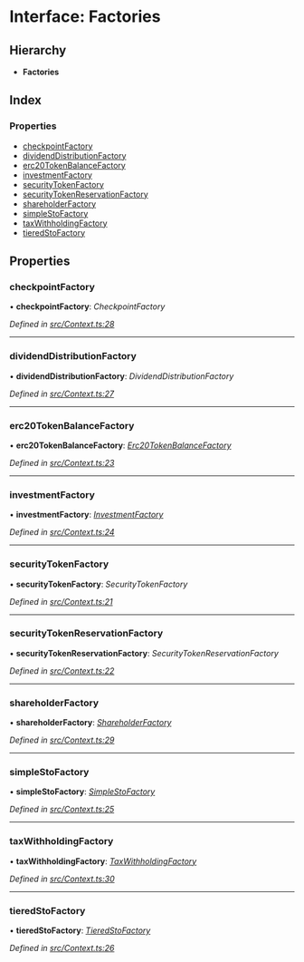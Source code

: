 # Interface: Factories

## Hierarchy

* **Factories**

## Index

### Properties

* [checkpointFactory](_context_.factories.md#checkpointfactory)
* [dividendDistributionFactory](_context_.factories.md#dividenddistributionfactory)
* [erc20TokenBalanceFactory](_context_.factories.md#erc20tokenbalancefactory)
* [investmentFactory](_context_.factories.md#investmentfactory)
* [securityTokenFactory](_context_.factories.md#securitytokenfactory)
* [securityTokenReservationFactory](_context_.factories.md#securitytokenreservationfactory)
* [shareholderFactory](_context_.factories.md#shareholderfactory)
* [simpleStoFactory](_context_.factories.md#simplestofactory)
* [taxWithholdingFactory](_context_.factories.md#taxwithholdingfactory)
* [tieredStoFactory](_context_.factories.md#tieredstofactory)

## Properties

###  checkpointFactory

• **checkpointFactory**: *CheckpointFactory*

*Defined in [src/Context.ts:28](https://github.com/PolymathNetwork/polymath-sdk/blob/fb8c7c9/src/Context.ts#L28)*

___

###  dividendDistributionFactory

• **dividendDistributionFactory**: *DividendDistributionFactory*

*Defined in [src/Context.ts:27](https://github.com/PolymathNetwork/polymath-sdk/blob/fb8c7c9/src/Context.ts#L27)*

___

###  erc20TokenBalanceFactory

• **erc20TokenBalanceFactory**: *[Erc20TokenBalanceFactory](../classes/_entities_factories_erc20tokenbalancefactory_.erc20tokenbalancefactory.md)*

*Defined in [src/Context.ts:23](https://github.com/PolymathNetwork/polymath-sdk/blob/fb8c7c9/src/Context.ts#L23)*

___

###  investmentFactory

• **investmentFactory**: *[InvestmentFactory](../classes/_entities_factories_investmentfactory_.investmentfactory.md)*

*Defined in [src/Context.ts:24](https://github.com/PolymathNetwork/polymath-sdk/blob/fb8c7c9/src/Context.ts#L24)*

___

###  securityTokenFactory

• **securityTokenFactory**: *SecurityTokenFactory*

*Defined in [src/Context.ts:21](https://github.com/PolymathNetwork/polymath-sdk/blob/fb8c7c9/src/Context.ts#L21)*

___

###  securityTokenReservationFactory

• **securityTokenReservationFactory**: *SecurityTokenReservationFactory*

*Defined in [src/Context.ts:22](https://github.com/PolymathNetwork/polymath-sdk/blob/fb8c7c9/src/Context.ts#L22)*

___

###  shareholderFactory

• **shareholderFactory**: *[ShareholderFactory](../classes/_entities_factories_shareholderfactory_.shareholderfactory.md)*

*Defined in [src/Context.ts:29](https://github.com/PolymathNetwork/polymath-sdk/blob/fb8c7c9/src/Context.ts#L29)*

___

###  simpleStoFactory

• **simpleStoFactory**: *[SimpleStoFactory](../classes/_entities_factories_simplestofactory_.simplestofactory.md)*

*Defined in [src/Context.ts:25](https://github.com/PolymathNetwork/polymath-sdk/blob/fb8c7c9/src/Context.ts#L25)*

___

###  taxWithholdingFactory

• **taxWithholdingFactory**: *[TaxWithholdingFactory](../classes/_entities_factories_taxwithholdingfactory_.taxwithholdingfactory.md)*

*Defined in [src/Context.ts:30](https://github.com/PolymathNetwork/polymath-sdk/blob/fb8c7c9/src/Context.ts#L30)*

___

###  tieredStoFactory

• **tieredStoFactory**: *[TieredStoFactory](../classes/_entities_factories_tieredstofactory_.tieredstofactory.md)*

*Defined in [src/Context.ts:26](https://github.com/PolymathNetwork/polymath-sdk/blob/fb8c7c9/src/Context.ts#L26)*
